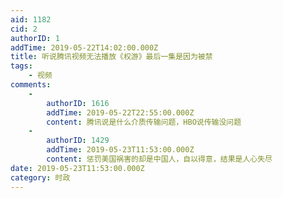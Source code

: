```yaml
---
aid: 1182
cid: 2
authorID: 1
addTime: 2019-05-22T14:02:00.000Z
title: 听说腾讯视频无法播放《权游》最后一集是因为被禁
tags:
    - 视频
comments:
    -
        authorID: 1616
        addTime: 2019-05-22T22:55:00.000Z
        content: 腾讯说是什么介质传输问题，HBO说传输没问题
    -
        authorID: 1429
        addTime: 2019-05-23T11:53:00.000Z
        content: 惩罚美国祸害的却是中国人，自以得意，结果是人心失尽
date: 2019-05-23T11:53:00.000Z
category: 时政
---
```



